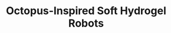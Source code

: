 ---
description: We are working to create a framework for design, rapid prototyping
    and control of robust, energy-efficient, autonomous soft arms with octopus-inspired
    distributed neuromuscular sensing and actuation. The arms will be capable of continuous
    deformation through the use of hydrogel "muscles" and distributed sensing through
    the use of embedded silver "neuron" interconnections. Such a unique octopus-inspired
    design forms a built-in local "sensing-actuation" feedback loop to achieve adaptive
    reconfiguration in response to the local environment. Such local adaptation will
    enable the robot to perform high-level tasks such as locomotion and reversible
    adhesion without coordination from a central controller in a highly accurate,
    rapid, and energy-efficient way. This study will also produce fundamental principles
    and theory for the modeling and control of soft robots in a way which leverages
    their unique capabilities and is inspired by how cephalopod appendages interact
    with their environment.
funding: This  work  was  supported  by  Office  of  Naval  Research  Award  N00014-17-1-2117
image: /assets/images/research/onr1.png
key: onr
publish: x
students: Roozbeh Khodambashi
title: Octopus-Inspired Soft Hydrogel Robots
---